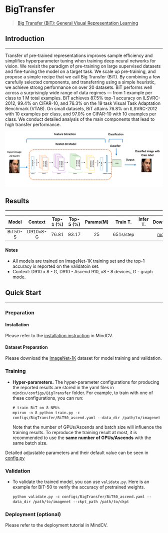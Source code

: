 # BigTransfer

> [Big Transfer (BiT): General Visual Representation Learning](https://arxiv.org/abs/1912.11370)

## Introduction

---

Transfer of pre-trained representations improves sample efficiency and simplifies hyperparameter tuning when training deep neural
networks for vision. We revisit the paradigm of pre-training on large supervised datasets and fine-tuning the model on a target task. We scale
up pre-training, and propose a simple recipe that we call Big Transfer
(BiT). By combining a few carefully selected components, and transferring using a simple heuristic, we achieve strong performance on over
20 datasets. BiT performs well across a surprisingly wide range of data
regimes — from 1 example per class to 1 M total examples. BiT achieves
87.5% top-1 accuracy on ILSVRC-2012, 99.4% on CIFAR-10, and 76.3%
on the 19 task Visual Task Adaptation Benchmark (VTAB). On small
datasets, BiT attains 76.8% on ILSVRC-2012 with 10 examples per class,
and 97.0% on CIFAR-10 with 10 examples per class. We conduct detailed
analysis of the main components that lead to high transfer performance.

![BiT](./BiT.png)

## Results

---

|    Model     | Context  | Top-1 (%) | Top-5 (%) | Params(M) |  Train T.  |  Infer T.   |                           Download                           |                            Config                            |                             Log                              |
| :----------: | :------: | :-------: | :-------: | :-------: | :--------: | :---------: | :----------------------------------------------------------: | :----------------------------------------------------------: | :----------------------------------------------------------: |
|    BiT50-S   | D910x8-G |   76.81   |   93.17   |    25     | 651s/step  |             | [model](https://download.mindspore.cn/toolkits/mindcv/bit/BiTresnet50.ckpt) | [cfg](https://github.com/mindspore-lab/mindcv/blob/main/configs/BigTransfer/BiT50_ascend.yaml) | [log](https://github.com/mindspore-lab/mindcv/tree/main/configs/BigTransfer) |

#### Notes

- All models are trained on ImageNet-1K training set and the top-1 accuracy is reported on the validatoin set.
- Context: D910 x 8 - G, D910 - Ascend 910, x8 - 8 devices, G - graph mode.

## Quick Start

---

### Preparation

#### Installation

Please refer to the [installation instruction](https://github.com/mindspore-lab/mindcv#installation) in MindCV.

#### Dataset Preparation

Please download the [ImageNet-1K](https://www.image-net.org/download.php) dataset for model training and validation.

### Training

- **Hyper-parameters.** The hyper-parameter configurations for producing the reported results are stored in the yaml files in `mindcv/configs/BigTransfer` folder. For example, to train with one of these configurations, you can run:

  ```
  # train BiT on 8 NPUs
  mpirun -n 8 python train.py -c configs/BigTransfer/BiT50_ascend.yaml --data_dir /path/to/imagenet
  ```

  Note that the number of GPUs/Ascends and batch size will influence the training results. To reproduce the training result at most, it is recommended to use the **same number of GPUs/Ascends** with the same batch size.

Detailed adjustable parameters and their default value can be seen in [config.py](https://github.com/mindspore-lab/mindcv/blob/main/config.py)

### Validation

- To validate the trained model, you can use `validate.py`. Here is an example for BiT-50 to verify the accuracy of pretrained weights.

  ```
  python validate.py -c configs/BigTransfer/BiT50_ascend.yaml --data_dir /path/to/imagenet --ckpt_path /path/to/ckpt
  ```

### Deployment (optional)

Please refer to the deployment tutorial in MindCV.
